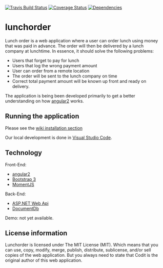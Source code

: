 [![Travis Build Status](https://travis-ci.org/CoditEU/lunchorder.svg?branch=master)](https://travis-ci.org/CoditEU/lunchorder) [![Coverage Status](https://coveralls.io/repos/github/CoditEU/lunchorder/badge.svg?branch=master)](https://coveralls.io/github/CoditEU/lunchorder?branch=master) [![Dependencies](https://david-dm.org/jvanderbiest/lunchorder.svg)](https://david-dm.org/jvanderbiest/lunchorder) 

# lunchorder
Lunch order is a web application where a user can order lunch using money that was paid in advance. The order will then be delivered by a lunch company at lunchtime.
In essence, it should solve the following problems:
- Users that forget to pay for lunch
- Users that log the wrong payment amount
- User can order from a remote location
- The order will be sent to the lunch company on time
- Correct total payment amount will be known up front and ready on delivery.

The application is being been developed primarily to get a better understanding on how [angular2] works.

## Running the application
Please see the [wiki installation section]

Our local development is done in [Visual Studio Code].

## Technology
Front-End:
- [angular2]
- [Bootstrap 3]
- [MomentJS]

Back-End:
- [ASP.NET Web Api]
- [DocumentDb]

Demo: not yet available.

## License information
Lunchorder is licensed under The MIT License (MIT). Which means that you can use, copy, modify, merge, publish, distribute, sublicense, and/or sell copies of the web application. But you always need to state that Codit is the original author of this web application.

[angular2]: <https://github.com/angular/angular>
[Visual Studio Code]: <https://code.visualstudio.com/>
[DocumentDb]: <https://azure.microsoft.com/en-us/services/documentdb/>
[Bootstrap 3]: <http://getbootstrap.com/>
[MomentJS]: <http://momentjs.com/>
[Sass]: <http://sass-lang.com/>
[ASP.NET Web Api]: <http://www.asp.net/web-api>
[wiki installation section]: <https://github.com/CoditEU/lunchorder/wiki/Installation>